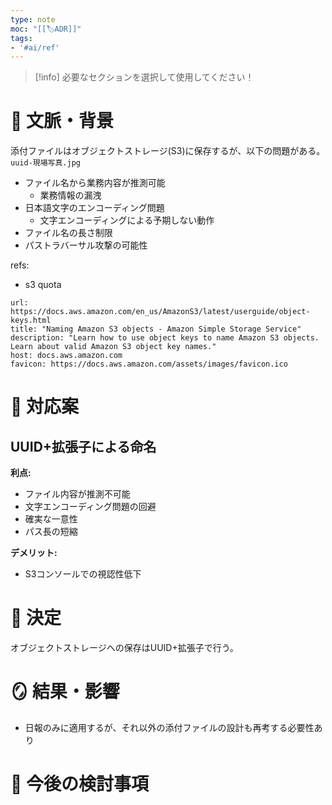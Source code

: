 ```yaml
---
type: note
moc: "[[🏷️ADR]]"
tags:
- '#ai/ref'
---
```

> [!info] 必要なセクションを選択して使用してください！

# 📜 文脈・背景

添付ファイルはオブジェクトストレージ(S3)に保存するが、以下の問題がある。
`uuid-現場写真.jpg `
- ファイル名から業務内容が推測可能
	- 業務情報の漏洩
- 日本語文字のエンコーディング問題
	- 文字エンコーディングによる予期しない動作
- ファイル名の長さ制限
- パストラバーサル攻撃の可能性

refs:
- s3 quota
```cardlink
url: https://docs.aws.amazon.com/en_us/AmazonS3/latest/userguide/object-keys.html
title: "Naming Amazon S3 objects - Amazon Simple Storage Service"
description: "Learn how to use object keys to name Amazon S3 objects. Learn about valid Amazon S3 object key names."
host: docs.aws.amazon.com
favicon: https://docs.aws.amazon.com/assets/images/favicon.ico
```


# 🎨 対応案

## UUID+拡張子による命名

**利点:**
- ファイル内容が推測不可能
- 文字エンコーディング問題の回避
- 確実な一意性
- パス長の短縮

**デメリット:**
- S3コンソールでの視認性低下

# 🚀 決定

オブジェクトストレージへの保存はUUID+拡張子で行う。
# 🪞 結果・影響

- 日報のみに適用するが、それ以外の添付ファイルの設計も再考する必要性あり
# 🍜 今後の検討事項



